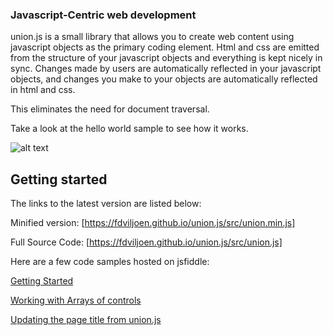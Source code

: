 ### Javascript-Centric web development

union.js is a small library that allows you to create web content using javascript objects as the primary coding element.  Html and css are emitted from the structure of your javascript objects and everything is kept nicely in sync.  Changes made by users are automatically reflected in your javascript objects, and changes you make to your objects are automatically reflected in html and css.  

This eliminates the need for document traversal.

Take a look at the hello world sample to see how it works.

![alt text](https://fdviljoen.github.io/union.js/img/Function.png)

## Getting started

The links to the latest version are listed below:

Minified version:
[https://fdviljoen.github.io/union.js/src/union.min.js]

Full Source Code:
[https://fdviljoen.github.io/union.js/src/union.js]

Here are a few code samples hosted on jsfiddle:

[Getting Started](https://jsfiddle.net/FrancoisViljoen/zfaxevtd/4/)

[Working with Arrays of controls](https://jsfiddle.net/FrancoisViljoen/957xkmyq/5/)

[Updating the page title from union.js](https://jsfiddle.net/FrancoisViljoen/syneqgdo/5/)

